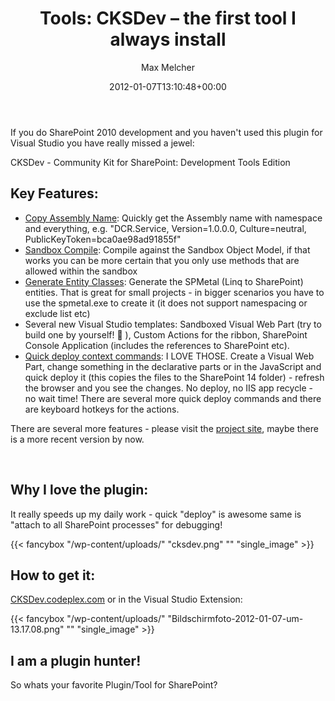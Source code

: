 ﻿---
title: 'Tools: CKSDev – the first tool I always install'
author: Max Melcher
aliases:
   - "/post/2012-01-07-tools-cksdev-the-first-tool-i-always-install/"
2012: "01"
type: post
date: 2012-01-07T13:10:48+00:00
url: /2012/01/tools-cksdev-the-first-tool-i-always-install/
aktt_notify_twitter:
  - 'yes'
aktt_tweeted:
  - "1"
yourls_shorturl:
  - http://melcher.it/s/m
categories:
  - Development
  - SharePoint 2010
  - Tools

---
If you do SharePoint 2010 development and you haven't used this plugin for Visual Studio you have really missed a jewel:

CKSDev - Community Kit for SharePoint: Development Tools Edition

<!--more-->

## Key Features:

  * [Copy Assembly Name][1]: Quickly get the Assembly name with namespace and everything, e.g. "DCR.Service, Version=1.0.0.0, Culture=neutral, PublicKeyToken=bca0ae98ad91855f"
  * [Sandbox Compile][2]: Compile against the Sandbox Object Model, if that works you can be more certain that you only use methods that are allowed within the sandbox
  * [Generate Entity Classes][3]: Generate the SPMetal (Linq to SharePoint) entities. That is great for small projects - in bigger scenarios you have to use the spmetal.exe to create it (it does not support namespacing or exclude list etc)
  * Several new Visual Studio templates: Sandboxed Visual Web Part (try to build one by yourself! 🙂 ), Custom Actions for the ribbon, SharePoint Console Application (includes the references to SharePoint etc).
  * <a title="Quick Deployment" href="http://cksdev.codeplex.com/documentation?referringTitle=Home&ANCHOR#Deployment" target="_blank">Quick deploy context commands</a>: I LOVE THOSE. Create a Visual Web Part, change something in the declarative parts or in the JavaScript and quick deploy it (this copies the files to the SharePoint 14 folder) - refresh the browser and you see the changes. No deploy, no IIS app recycle - no wait time! There are several more quick deploy commands and there are keyboard hotkeys for the actions.

<div>
  There are several more features - please visit the <a title="CKSDev" href="http://cksdev.codeplex.com/" target="_blank">project site</a>, maybe there is a more recent version by now.
</div>

&nbsp;

## Why I love the plugin:

It really speeds up my daily work - quick "deploy" is awesome same is "attach to all SharePoint processes" for debugging!

{{< fancybox "/wp-content/uploads/" "cksdev.png" "" "single_image" >}}

## How to get it:

<a title="CKSDev project site" href="http://cksdev.codeplex.com" target="_blank">CKSDev.codeplex.com</a> or in the Visual Studio Extension:

{{< fancybox "/wp-content/uploads/" "Bildschirmfoto-2012-01-07-um-13.17.08.png" "" "single_image" >}}

## I am a plugin hunter!

So whats your favorite Plugin/Tool for SharePoint?

 [1]: http://cksdev.codeplex.com/wikipage?title=Copy%20Assembly%20Name&referringTitle=Documentation
 [2]: http://cksdev.codeplex.com/wikipage?title=Sandbox%20Compile&referringTitle=Documentation
 [3]: http://cksdev.codeplex.com/wikipage?title=Generate%20Entity%20Classes&referringTitle=Documentation
